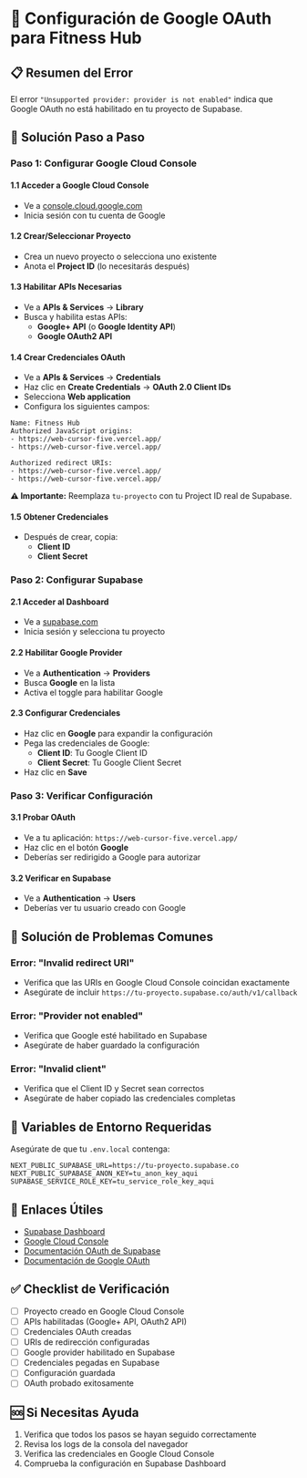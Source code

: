 # 🔐 Configuración de Google OAuth para Fitness Hub

## 📋 Resumen del Error

El error `"Unsupported provider: provider is not enabled"` indica que Google OAuth no está habilitado en tu proyecto de Supabase.

## 🚀 Solución Paso a Paso

### Paso 1: Configurar Google Cloud Console

#### 1.1 Acceder a Google Cloud Console
- Ve a [console.cloud.google.com](https://console.cloud.google.com)
- Inicia sesión con tu cuenta de Google

#### 1.2 Crear/Seleccionar Proyecto
- Crea un nuevo proyecto o selecciona uno existente
- Anota el **Project ID** (lo necesitarás después)

#### 1.3 Habilitar APIs Necesarias
- Ve a **APIs & Services** → **Library**
- Busca y habilita estas APIs:
  - **Google+ API** (o **Google Identity API**)
  - **Google OAuth2 API**

#### 1.4 Crear Credenciales OAuth
- Ve a **APIs & Services** → **Credentials**
- Haz clic en **Create Credentials** → **OAuth 2.0 Client IDs**
- Selecciona **Web application**
- Configura los siguientes campos:

```
Name: Fitness Hub
Authorized JavaScript origins:
- https://web-cursor-five.vercel.app/
- https://web-cursor-five.vercel.app/

Authorized redirect URIs:
- https://web-cursor-five.vercel.app/
- https://web-cursor-five.vercel.app/
```

**⚠️ Importante:** Reemplaza `tu-proyecto` con tu Project ID real de Supabase.

#### 1.5 Obtener Credenciales
- Después de crear, copia:
  - **Client ID**
  - **Client Secret**

### Paso 2: Configurar Supabase

#### 2.1 Acceder al Dashboard
- Ve a [supabase.com](https://supabase.com)
- Inicia sesión y selecciona tu proyecto

#### 2.2 Habilitar Google Provider
- Ve a **Authentication** → **Providers**
- Busca **Google** en la lista
- Activa el toggle para habilitar Google

#### 2.3 Configurar Credenciales
- Haz clic en **Google** para expandir la configuración
- Pega las credenciales de Google:
  - **Client ID**: Tu Google Client ID
  - **Client Secret**: Tu Google Client Secret
- Haz clic en **Save**

### Paso 3: Verificar Configuración

#### 3.1 Probar OAuth
- Ve a tu aplicación: `https://web-cursor-five.vercel.app/`
- Haz clic en el botón **Google**
- Deberías ser redirigido a Google para autorizar

#### 3.2 Verificar en Supabase
- Ve a **Authentication** → **Users**
- Deberías ver tu usuario creado con Google

## 🔧 Solución de Problemas Comunes

### Error: "Invalid redirect URI"
- Verifica que las URIs en Google Cloud Console coincidan exactamente
- Asegúrate de incluir `https://tu-proyecto.supabase.co/auth/v1/callback`

### Error: "Provider not enabled"
- Verifica que Google esté habilitado en Supabase
- Asegúrate de haber guardado la configuración

### Error: "Invalid client"
- Verifica que el Client ID y Secret sean correctos
- Asegúrate de haber copiado las credenciales completas

## 📝 Variables de Entorno Requeridas

Asegúrate de que tu `.env.local` contenga:

```env
NEXT_PUBLIC_SUPABASE_URL=https://tu-proyecto.supabase.co
NEXT_PUBLIC_SUPABASE_ANON_KEY=tu_anon_key_aqui
SUPABASE_SERVICE_ROLE_KEY=tu_service_role_key_aqui
```

## 🔗 Enlaces Útiles

- [Supabase Dashboard](https://supabase.com/dashboard)
- [Google Cloud Console](https://console.cloud.google.com)
- [Documentación OAuth de Supabase](https://supabase.com/docs/guides/auth/social-login/auth-google)
- [Documentación de Google OAuth](https://developers.google.com/identity/protocols/oauth2)

## ✅ Checklist de Verificación

- [ ] Proyecto creado en Google Cloud Console
- [ ] APIs habilitadas (Google+ API, OAuth2 API)
- [ ] Credenciales OAuth creadas
- [ ] URIs de redirección configuradas
- [ ] Google provider habilitado en Supabase
- [ ] Credenciales pegadas en Supabase
- [ ] Configuración guardada
- [ ] OAuth probado exitosamente

## 🆘 Si Necesitas Ayuda

1. Verifica que todos los pasos se hayan seguido correctamente
2. Revisa los logs de la consola del navegador
3. Verifica las credenciales en Google Cloud Console
4. Comprueba la configuración en Supabase Dashboard

